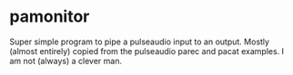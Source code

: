 pamonitor
=========

Super simple program to pipe a pulseaudio input to an output. Mostly (almost entirely) copied from the pulseaudio parec and pacat examples. I am not (always) a clever man. 
